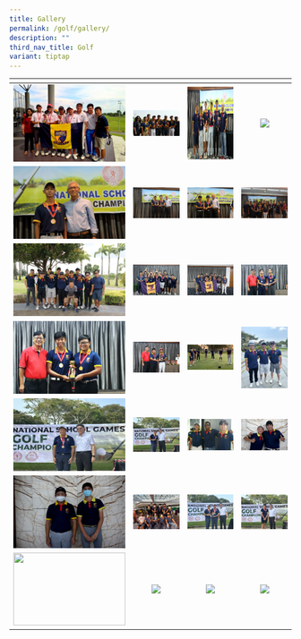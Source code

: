 ```yaml
---
title: Gallery
permalink: /golf/gallery/
description: ""
third_nav_title: Golf
variant: tiptap
---
```

<table>
<thead>
  <tr>
    <th style="width:200px"></th>
    <th style="width:200px"></th>
    <th style="width:200px"></th>
		<th style="width:200px"></th>
  </tr>
</thead>
<tbody>
  <tr>
    <td style="text-align:center"><a href="/images/golf%201.jpeg"> <img src="/images/golf%201.jpeg" style="width:200px"></a></td>
    <td style="text-align:center"><a href="/images/golf%202.jpeg"> <img src="/images/golf%202.jpeg" style="width:200px"></a></td>
    <td style="text-align:center"><a href="/images/golf%203.jpeg"> <img src="/images/golf%203.jpeg" style="width:200px; height: 130px"></a></td>
    <td style="text-align:center"><a href="/images/golf%204.png"> <img src="/images/golf%204.png" style="width:200px"></a></td>
  </tr>
   <tr>
    <td style="text-align:center"><a href="/images/golf%205.jpeg"> <img src="/images/golf%205.jpeg" style="width:200px; height: 130px"></a></td>
    <td style="text-align:center"><a href="/images/golf%206.jpeg"> <img src="/images/golf%206.jpeg" style="width:200px"></a></td>
    <td style="text-align:center"><a href="/images/golf%207.jpeg"> <img src="/images/golf%207.jpeg" style="width:200px"></a></td>
    <td style="text-align:center"><a href="/images/golf%208.jpeg"> <img src="/images/golf%208.jpeg" style="width:200px"></a></td>
  </tr>
	<tr>
    <td style="text-align:center"><a href="/images/golf%209.jpeg"> <img src="/images/golf%209.jpeg" style="width:200px; height: 130px"></a></td>
    <td style="text-align:center"><a href="/images/golf%2010.jpeg"> <img src="/images/golf%2010.jpeg" style="width:200px"></a></td>
		<td style="text-align:center"><a href="/images/golf%2011.jpeg"> <img src="/images/golf%2011.jpeg" style="width:200px"></a></td>
		<td style="text-align:center"><a href="/images/golf%2012.jpeg"> <img src="/images/golf%2012.jpeg" style="width:200px"></a></td>
	</tr>
	<tr>
    <td style="text-align:center"><a href="/images/golf%2013.jpeg"> <img src="/images/golf%2013.jpeg" style="width:200px; height: 130px"></a></td>
    <td style="text-align:center"><a href="/images/golf%2014.jpeg"> <img src="/images/golf%2014.jpeg" style="width:200px"></a>
		</td><td style="text-align:center"><a href="/images/golf%2015.jpeg"> <img src="/images/golf%2015.jpeg" style="width:200px"></a></td>
		<td style="text-align:center"><a href="/images/CCA%20Sports/Golf/2023%20a%20div%20team.png"> <img src="/images/CCA%20Sports/Golf/2023%20a%20div%20team.png" style="width:200px"></a></td>
		</tr><tr>
    <td style="text-align:center"><a href="/images/CCA%20Sports/Golf/2023%20b%20div%20individual%203rd%20position.png"> <img src="/images/CCA%20Sports/Golf/2023%20b%20div%20individual%203rd%20position.png" style="width:200px; height: 130px"></a></td>
    <td style="text-align:center"><a href="/images/CCA%20Sports/Golf/2023%20b%20div%20individual%20champion.png"> <img src="/images/CCA%20Sports/Golf/2023%20b%20div%20individual%20champion.png" style="width:200px"></a>
		</td><td style="text-align:center"><a href="/images/CCA%20Sports/Golf/2022%20a%20div.jpg"> <img src="/images/CCA%20Sports/Golf/2022%20a%20div.jpg" style="width:200px"></a></td>
		<td style="text-align:center"><a href="/images/CCA%20Sports/Golf/2022%20b%20div%20team.jpg"> <img src="/images/CCA%20Sports/Golf/2022%20b%20div%20team.jpg" style="width:200px"></a></td>
	</tr>
	<tr>
    <td style="text-align:center"><a href="/images/CCA%20Sports/Golf/2022%20c%20div%20team.jpg"> <img src="/images/CCA%20Sports/Golf/2022%20c%20div%20team.jpg" style="width:200px; height: 130px"></a></td>
    <td style="text-align:center"><a href="/images/CCA%20Sports/Golf/2022%20golf%20competitive%20team.jpg"> <img src="/images/CCA%20Sports/Golf/2022%20golf%20competitive%20team.jpg" style="width:200px"></a>
		</td><td style="text-align:center"><a href="/images/CCA%20Sports/Golf/2023%20b%20div%20team.png"> <img src="/images/CCA%20Sports/Golf/2023%20b%20div%20team.png" style="width:200px"></a></td>
		<td style="text-align:center"><a href="/images/CCA%20Sports/Golf/2023%20c%20div%20individual%20champion.png"> <img src="/images/CCA%20Sports/Golf/2023%20c%20div%20individual%20champion.png" style="width:200px"></a></td>
	</tr>
	<tr>
    <td style="text-align:center"><a href="/images/CCA%20Sports/Golf/2024 A Div Girls Individual 4th position.jpg"> <img src="/images/CCA%20Sports/Golf/2024 A Div Girls Individual 4th position.jpg" style="width:200px; height: 130px"></a></td>
    <td style="text-align:center"><a href="/images/CCA%20Sports/Golf/2024 A Div Team First Runner-up.jpg"> <img src="/images/CCA%20Sports/Golf/2024 A Div Team First Runner-up.jpg" style="width:200px"></a>
		</td>
		<td style="text-align:center"><a href="/images/CCA%20Sports/Golf/2024 B Div Individual Champion.jpg"> <img src="/images/CCA%20Sports/Golf/2024 B Div Individual Champion.jpg" style="width:200px"></a></td>
		<td style="text-align:center"><a href="/images/CCA%20Sports/Golf/2024 A &amp; B Div Golfers.jpg"> <img src="/images/CCA%20Sports/Golf/2024 A &amp; B Div Golfers.jpg" style="width:200px"></a></td>
		
	
</tr></tbody>
</table>